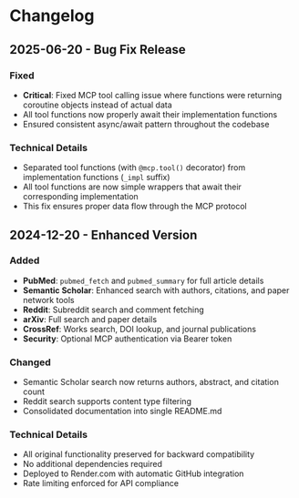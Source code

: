 # Changelog

## 2025-06-20 - Bug Fix Release

### Fixed
- **Critical**: Fixed MCP tool calling issue where functions were returning coroutine objects instead of actual data
- All tool functions now properly await their implementation functions
- Ensured consistent async/await pattern throughout the codebase

### Technical Details
- Separated tool functions (with `@mcp.tool()` decorator) from implementation functions (`_impl` suffix)
- All tool functions are now simple wrappers that await their corresponding implementation
- This fix ensures proper data flow through the MCP protocol

## 2024-12-20 - Enhanced Version

### Added
- **PubMed**: `pubmed_fetch` and `pubmed_summary` for full article details
- **Semantic Scholar**: Enhanced search with authors, citations, and paper network tools
- **Reddit**: Subreddit search and comment fetching
- **arXiv**: Full search and paper details
- **CrossRef**: Works search, DOI lookup, and journal publications
- **Security**: Optional MCP authentication via Bearer token

### Changed
- Semantic Scholar search now returns authors, abstract, and citation count
- Reddit search supports content type filtering
- Consolidated documentation into single README.md

### Technical Details
- All original functionality preserved for backward compatibility
- No additional dependencies required
- Deployed to Render.com with automatic GitHub integration
- Rate limiting enforced for API compliance
